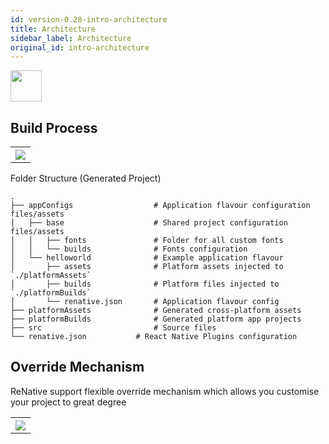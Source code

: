 ```yaml
---
id: version-0.28-intro-architecture
title: Architecture
sidebar_label: Architecture
original_id: intro-architecture
---
```


<img src="https://renative.org/img/ic_arch.png" width=50 height=50 />

## Build Process

<table>
  <tr>
    <th>
    <img src="https://renative.org/img/rnv_arch1.png" />
    </th>
  </tr>
</table>

Folder Structure (Generated Project)

    .
    ├── appConfigs                  # Application flavour configuration files/assets
    │   ├── base                    # Shared project configuration files/assets
    │   │   ├── fonts               # Folder for all custom fonts
    │   │   └── builds              # Fonts configuration
    │   └── helloworld              # Example application flavour
    │       ├── assets              # Platform assets injected to `./platformAssets`
    │       ├── builds              # Platform files injected to `./platformBuilds`
    │       └── renative.json       # Application flavour config
    ├── platformAssets              # Generated cross-platform assets
    ├── platformBuilds              # Generated platform app projects
    ├── src                         # Source files
    └── renative.json           # React Native Plugins configuration

## Override Mechanism

ReNative support flexible override mechanism which allows you customise your project to great degree

<table>
  <tr>
    <th>
    <img src="https://renative.org/img/rnv_arch2.png" />
    </th>
  </tr>
</table>
